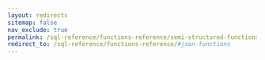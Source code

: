 ```yaml
---
layout: redirects
sitemap: false
nav_exclude: true
permalink: /sql-reference/functions-reference/semi-structured-functions/json-functions.html
redirect_to: /sql-reference/functions-reference/#json-functions
---
```

